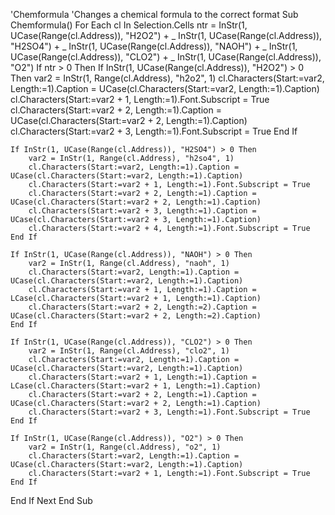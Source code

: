 'Chemformula
'Changes a chemical formula to the correct format
Sub Chemformula()
For Each cl In Selection.Cells
ntr = InStr(1, UCase(Range(cl.Address)), "H2O2") + _
    InStr(1, UCase(Range(cl.Address)), "H2SO4") + _
    InStr(1, UCase(Range(cl.Address)), "NAOH") + _
    InStr(1, UCase(Range(cl.Address)), "CLO2") + _
    InStr(1, UCase(Range(cl.Address)), "O2")
If ntr > 0 Then
    If InStr(1, UCase(Range(cl.Address)), "H2O2") > 0 Then
        var2 = InStr(1, Range(cl.Address), "h2o2", 1)
        cl.Characters(Start:=var2, Length:=1).Caption = UCase(cl.Characters(Start:=var2, Length:=1).Caption)
        cl.Characters(Start:=var2 + 1, Length:=1).Font.Subscript = True
        cl.Characters(Start:=var2 + 2, Length:=1).Caption = UCase(cl.Characters(Start:=var2 + 2, Length:=1).Caption)
        cl.Characters(Start:=var2 + 3, Length:=1).Font.Subscript = True
    End If
    
    If InStr(1, UCase(Range(cl.Address)), "H2SO4") > 0 Then
        var2 = InStr(1, Range(cl.Address), "h2so4", 1)
        cl.Characters(Start:=var2, Length:=1).Caption = UCase(cl.Characters(Start:=var2, Length:=1).Caption)
        cl.Characters(Start:=var2 + 1, Length:=1).Font.Subscript = True
        cl.Characters(Start:=var2 + 2, Length:=1).Caption = UCase(cl.Characters(Start:=var2 + 2, Length:=1).Caption)
        cl.Characters(Start:=var2 + 3, Length:=1).Caption = UCase(cl.Characters(Start:=var2 + 3, Length:=1).Caption)
        cl.Characters(Start:=var2 + 4, Length:=1).Font.Subscript = True
    End If
    
    If InStr(1, UCase(Range(cl.Address)), "NAOH") > 0 Then
        var2 = InStr(1, Range(cl.Address), "naoh", 1)
        cl.Characters(Start:=var2, Length:=1).Caption = UCase(cl.Characters(Start:=var2, Length:=1).Caption)
        cl.Characters(Start:=var2 + 1, Length:=1).Caption = LCase(cl.Characters(Start:=var2 + 1, Length:=1).Caption)
        cl.Characters(Start:=var2 + 2, Length:=2).Caption = UCase(cl.Characters(Start:=var2 + 2, Length:=2).Caption)
    End If
    
    If InStr(1, UCase(Range(cl.Address)), "CLO2") > 0 Then
        var2 = InStr(1, Range(cl.Address), "clo2", 1)
        cl.Characters(Start:=var2, Length:=1).Caption = UCase(cl.Characters(Start:=var2, Length:=1).Caption)
        cl.Characters(Start:=var2 + 1, Length:=1).Caption = LCase(cl.Characters(Start:=var2 + 1, Length:=1).Caption)
        cl.Characters(Start:=var2 + 2, Length:=1).Caption = UCase(cl.Characters(Start:=var2 + 2, Length:=1).Caption)
        cl.Characters(Start:=var2 + 3, Length:=1).Font.Subscript = True
    End If
    
    If InStr(1, UCase(Range(cl.Address)), "O2") > 0 Then
        var2 = InStr(1, Range(cl.Address), "o2", 1)
        cl.Characters(Start:=var2, Length:=1).Caption = UCase(cl.Characters(Start:=var2, Length:=1).Caption)
        cl.Characters(Start:=var2 + 1, Length:=1).Font.Subscript = True
    End If
End If
Next
End Sub

